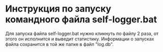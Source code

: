 # Инструкция по запуску командного файла self-logger.bat

Для запуска файла self-logger.bat нужно кликнуть по файлу 2 раза, от этого он исполнится и выведит статистику.
Информации о запусках файла сохранится в той же папке в файл "log.db".
